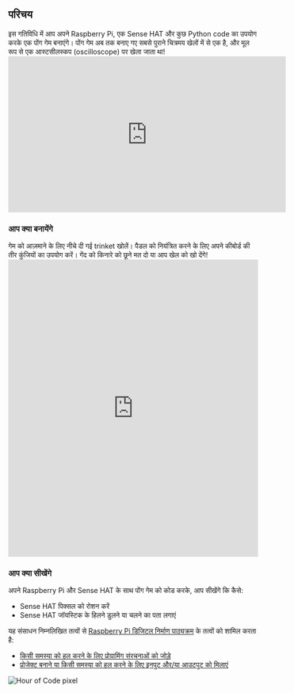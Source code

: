 ## परिचय

इस गतिविधि में आप अपने Raspberry Pi, एक Sense HAT और कुछ Python code का उपयोग करके एक पोंग गेम बनाएंगे। पोंग गेम अब तक बनाए गए सबसे पुराने चित्रमय खेलों में से एक है, और मूल रूप से एक आस्टसीलस्कप (oscilloscope) पर खेला जाता था! <iframe width="560" height="315" src="https://www.youtube.com/embed/bzEBOjvA11w" frameborder="0" allowfullscreen mark="crwd-mark"></iframe>

### आप क्या बनायेंगे

गेम को आज़माने के लिए नीचे दी गई trinket खोलें। पैडल को नियंत्रित करने के लिए अपने कीबोर्ड की तीर कुंजियों का उपयोग करें। गेंद को किनारे को छूने मत दो या आप खेल को खो देंगे! <iframe src="https://trinket.io/embed/python/546e658d41?outputOnly=true&runOption=run&start=result" width="100%" height="600" frameborder="0" marginwidth="0" marginheight="0" allowfullscreen mark="crwd-mark"></iframe>

### आप क्या सीखेंगे
अपने Raspberry Pi और Sense HAT के साथ पोंग गेम को कोड करके, आप सीखेंगे कि कैसे:

- Sense HAT पिक्सल को रोशन करें
- Sense HAT जॉयस्टिक के हिलने डुलने या चलने का पता लगाएं

यह संसाधन निम्नलिखित तत्वों से [Raspberry Pi डिजिटल निर्माण पाठ्यक्रम](https://www.raspberrypi.org/curriculum/) के तत्वों को शामिल करता है:

- [किसी समस्या को हल करने के लिए प्रोग्रामिंग संरचनाओं को जोड़े](https://www.raspberrypi.org/curriculum/programming/builder)
- [प्रोजेक्ट बनाने या किसी समस्या को हल करने के लिए इनपुट और/या आउटपुट को मिलाएं](https://www.raspberrypi.org/curriculum/physical-computing/builder)

![Hour of Code pixel](http://code.org/api/hour/begin_raspberrypi_pong.png)

